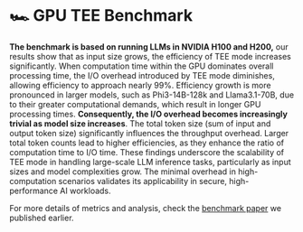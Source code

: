 # 🏎️ GPU TEE Benchmark

**The benchmark is based on running LLMs in NVIDIA H100 and H200,** our results show that as input size grows, the efficiency of TEE mode increases significantly. When computation time within the GPU dominates overall processing time, the I/O overhead introduced by TEE mode diminishes, allowing efficiency to approach nearly 99%. Efficiency growth is more pronounced in larger models, such as Phi3-14B-128k and Llama3.1-70B, due to their greater computational demands, which result in longer GPU processing times. **Consequently, the I/O overhead becomes increasingly trivial as model size increases**. The total token size (sum of input and output token size) significantly influences the throughput overhead. Larger total token counts lead to higher efficiencies, as they enhance the ratio of computation time to I/O time. These findings underscore the scalability of TEE mode in handling large-scale LLM inference tasks, particularly as input sizes and model complexities grow. The minimal overhead in high-computation scenarios validates its applicability in secure, high-performance AI workloads.

For more details of metrics and analysis, check the [benchmark paper](https://arxiv.org/pdf/2409.03992) we published earlier.

